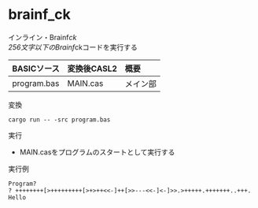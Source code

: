 # brainf_ck

インライン・Brainf*ck  
256文字以下のBrainf*ckコードを実行する  


| BASICソース   | 変換後CASL2 | 概要                        |
|:--------------|:------------|:----------------------------|
| program.bas   | MAIN.cas    | メイン部                    |


変換
```
cargo run -- -src program.bas
```

実行  
 - MAIN.casをプログラムのスタートとして実行する


実行例  
```
Program?
? ++++++++[>+++++++++[>+>++<<-]++[>>---<<-]<-]>>.>+++++.+++++++..+++.
Hello
```
